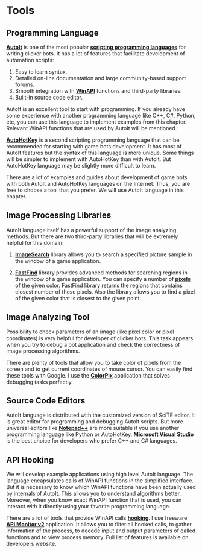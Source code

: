 # Tools

## Programming Language

[**AutoIt**](https://www.autoitscript.com/site/autoit) is one of the most popular [**scripting programming languages**](https://en.wikipedia.org/wiki/Scripting_language) for writing clicker bots. It has a lot of features that facilitate development of automation scripts:

1. Easy to learn syntax.
2. Detailed on-line documentation and large community-based support forums.
3. Smooth integration with [**WinAPI**](https://en.wikipedia.org/wiki/Windows_API) functions and third-party libraries.
4. Built-in source code editor.

AutoIt is an excellent tool to start with programming. If you already have some experience with another programming language like C++, C#, Python, etc, you can use this language to implement examples from this chapter. Relevant WinAPI functions that are used by AutoIt will be mentioned.

[**AutoHotKey**](http://ahkscript.org) is a second scripting programming language that can be recommended for starting with game bots development. It has most of AutoIt features but the syntax of this language is more unique. Some things will be simpler to implement with AutoHotKey than with AutoIt. But AutoHotKey language may be slightly more difficult to learn.

There are a lot of examples and guides about development of game bots with both AutoIt and AutoHotKey languages on the Internet. Thus, you are free to choose a tool that you prefer. We will use AutoIt language in this chapter.

## Image Processing Libraries

AutoIt language itself has a powerful support of the image analyzing methods. But there are two third-party libraries that will be extremely helpful for this domain:

1. [**ImageSearch**](https://www.autoitscript.com/forum/topic/148005-imagesearch-usage-explanation) library allows you to search a specified picture sample in the window of a game application.

2. [**FastFind**](https://www.autoitscript.com/forum/topic/126430-advanced-pixel-search-library/) library provides advanced methods for searching regions in the window of a game application. You can specify a number of [**pixels**](https://en.wikipedia.org/wiki/Pixel) of the given color. FastFind library returns the regions that contains closest number of these pixels. Also the library allows you to find a pixel of the given color that is closest to the given point.

## Image Analyzing Tool

Possibility to check parameters of an image (like pixel color or pixel coordinates) is very helpful for developer of clicker bots. This task appears when you try to debug a bot application and check the correctness of image processing algorithms.

There are plenty of tools that allow you to take color of pixels from the screen and to get current coordinates of mouse cursor.  You can easily find these tools with Google. I use the [**ColorPix**](https://www.colorschemer.com/colorpix_info.php) application that solves debugging tasks perfectly.

## Source Code Editors

AutoIt language is distributed with the customized version of SciTE editor. It is great editor for programming and debugging AutoIt scripts. But more universal editors like [**Notepad++**](https://notepad-plus-plus.org) are more suitable if you use another programming language like Python or AutoHotKey. [**Microsoft Visual Studio**](https://www.visualstudio.com/en-us/products/visual-studio-express-vs.aspx) is the best choice for developers who prefer C++ and C# languages.

## API Hooking

We will develop example applications using high level AutoIt language. The language encapsulates calls of WinAPI functions in the simplified interface. But it is necessary to know which WinAPI functions have been actually used by internals of AutoIt. This allows you to understand algorithms better. Moreover, when you know exact WinAPI function that is used, you can interact with it directly using your favorite programming language.

There are a lot of tools that provide WinAPI calls [**hooking**]((https://en.wikipedia.org/wiki/Hooking)). I use freeware [**API Monitor v2**](http://www.rohitab.com/apimonitor) application. It allows you to filter all hooked calls, to gather information of the process, to decode input and output parameters of called functions and to view process memory. Full list of features is available on developers website.

